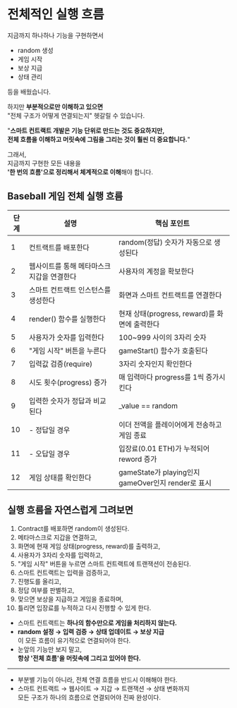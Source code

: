 # 전체적인 실행 흐름

지금까지 하나하나 기능을 구현하면서

- random 생성
- 게임 시작
- 보상 지급
- 상태 관리

등을 배웠습니다.

하지만 **부분적으로만 이해하고 있으면**  
"전체 구조가 어떻게 연결되는지" 헷갈릴 수 있습니다.

"**스마트 컨트랙트 개발은 기능 단위로 만드는 것도 중요하지만,  
전체 흐름을 이해하고 머릿속에 그림을 그리는 것이 훨씬 더 중요합니다.**"

그래서,  
지금까지 구현한 모든 내용을  
**'한 번의 흐름'으로 정리해서 체계적으로 이해**해야 합니다.

## Baseball 게임 전체 실행 흐름

| 단계 | 설명                                       | 핵심 포인트                                        |
| ---- | ------------------------------------------ | -------------------------------------------------- |
| 1    | 컨트랙트를 배포한다                        | random(정답) 숫자가 자동으로 생성된다              |
| 2    | 웹사이트를 통해 메타마스크 지갑을 연결한다 | 사용자의 계정을 확보한다                           |
| 3    | 스마트 컨트랙트 인스턴스를 생성한다        | 화면과 스마트 컨트랙트를 연결한다                  |
| 4    | render() 함수를 실행한다                   | 현재 상태(progress, reward)를 화면에 출력한다      |
| 5    | 사용자가 숫자를 입력한다                   | 100~999 사이의 3자리 숫자                          |
| 6    | "게임 시작" 버튼을 누른다                  | gameStart() 함수가 호출된다                        |
| 7    | 입력값 검증(require)                       | 3자리 숫자인지 확인한다                            |
| 8    | 시도 횟수(progress) 증가                   | 매 입력마다 progress를 1씩 증가시킨다              |
| 9    | 입력한 숫자가 정답과 비교된다              | \_value == random                                  |
| 10   | - 정답일 경우                              | 이더 전액을 플레이어에게 전송하고 게임 종료        |
| 11   | - 오답일 경우                              | 입장료(0.01 ETH)가 누적되어 reword 증가            |
| 12   | 게임 상태를 확인한다                       | gameState가 playing인지 gameOver인지 render로 표시 |

## 실행 흐름을 자연스럽게 그려보면

1. Contract를 배포하면 random이 생성된다.
2. 메타마스크로 지갑을 연결하고,
3. 화면에 현재 게임 상태(progress, reward)를 출력하고,
4. 사용자가 3자리 숫자를 입력하고,
5. "게임 시작" 버튼을 누르면 스마트 컨트랙트에 트랜잭션이 전송된다.
6. 스마트 컨트랙트는 입력을 검증하고,
7. 진행도를 올리고,
8. 정답 여부를 판별하고,
9. 맞으면 보상을 지급하고 게임을 종료하며,
10. 틀리면 입장료를 누적하고 다시 진행할 수 있게 한다.

- 스마트 컨트랙트는 **하나의 함수만으로 게임을 처리하지 않는다.**
- **random 설정 → 입력 검증 → 상태 업데이트 → 보상 지급**  
  이 모든 흐름이 유기적으로 연결되어야 한다.
- 눈앞의 기능만 보지 말고,  
  **항상 '전체 흐름'을 머릿속에 그리고 있어야 한다.**

---

- 부분별 기능이 아니라, 전체 연결 흐름을 반드시 이해해야 한다.
- 스마트 컨트랙트 → 웹사이트 → 지갑 → 트랜잭션 → 상태 변화까지  
  모든 구조가 하나의 흐름으로 연결되어야 진짜 완성이다.
